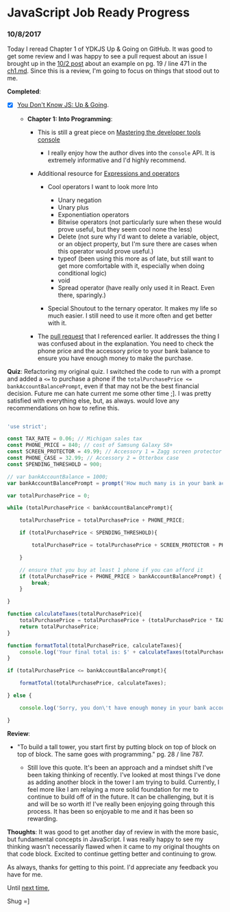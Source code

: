 # JavaScript Job Ready Progress

### 10/8/2017

Today I reread Chapter 1 of YDKJS Up & Going on GitHub. It was good to get some review and I was happy to see a pull request about an issue I brought up in the [10/2 post](10_02_17.md) about an example on pg. 19 / line 471 in the [ch1.md](https://github.com/getify/You-Dont-Know-JS/blob/master/up%20%26%20going/ch1.md). Since this is a review, I'm going to focus on things that stood out to me.

**Completed**:

- [X] [You Don't Know JS: Up & Going](https://github.com/getify/You-Dont-Know-JS/blob/master/up%20&%20going/README.md#you-dont-know-js-up--going).

  - **Chapter 1: Into Programming**:

    - This is still a great piece on [Mastering the developer tools console](http://blog.teamtreehouse.com/mastering-developer-tools-console)

      - I really enjoy how the author dives into the `console` API. It is extremely informative and I'd highly recommend.

    - Additional resource for [Expressions and operators](https://developer.mozilla.org/en-US/docs/Web/JavaScript/Guide/Expressions_and_Operators)

      - Cool operators I want to look more Into

        - Unary negation
        - Unary plus
        - Exponentiation operators
        - Bitwise operators (not particularly sure when these would prove useful, but they seem cool none the less)
        - Delete (not sure why I'd want to delete a variable, object, or an object property, but I'm sure there are cases when this operator would prove useful.)
        - typeof (been using this more as of late, but still want to get more comfortable with it, especially when doing conditional logic)
        - void
        - Spread operator (have really only used it in React. Even there, sparingly.)

      - Special Shoutout to the ternary operator. It makes my life so much easier. I still need to use it more often and get better with it.

    - The [pull request](https://github.com/getify/You-Dont-Know-JS/pull/549) that I referenced earlier. It addresses the thing I was confused about in the explanation. You need to check the phone price and the accessory price to your bank balance to ensure you have enough money to make the purchase.

**Quiz**: Refactoring my original quiz. I switched the code to run with a prompt and added a `<=` to purchase a phone if the `totalPurchasePrice <= bankAccountBalancePrompt`, even if that may not be the best financial decision. Future me can hate current me some other time ;]. I was pretty satisfied with everything else, but, as always. would love any recommendations on how to refine this.

``` javascript

'use strict';

const TAX_RATE = 0.06; // Michigan sales tax
const PHONE_PRICE = 840; // cost of Samsung Galaxy S8+
const SCREEN_PROTECTOR = 49.99; // Accessory 1 = Zagg screen protector
const PHONE_CASE = 32.99; // Accessory 2 = Otterbox case
const SPENDING_THRESHOLD = 900;

// var bankAccountBalance = 1000;
var bankAccountBalancePrompt = prompt('How much many is in your bank account?')

var totalPurchasePrice = 0;

while (totalPurchasePrice < bankAccountBalancePrompt){

    totalPurchasePrice = totalPurchasePrice + PHONE_PRICE;

    if (totalPurchasePrice < SPENDING_THRESHOLD){

        totalPurchasePrice = totalPurchasePrice + SCREEN_PROTECTOR + PHONE_CASE;

    }

    // ensure that you buy at least 1 phone if you can afford it
    if (totalPurchasePrice + PHONE_PRICE > bankAccountBalancePrompt) {
        break;
    }

}

function calculateTaxes(totalPurchasePrice){
    totalPurchasePrice = totalPurchasePrice + (totalPurchasePrice * TAX_RATE);
    return totalPurchasePrice;
}

function formatTotal(totalPurchasePrice, calculateTaxes){
    console.log('Your final total is: $' + calculateTaxes(totalPurchasePrice).toFixed(2));
}

if (totalPurchasePrice <= bankAccountBalancePrompt){

    formatTotal(totalPurchasePrice, calculateTaxes);

} else {

    console.log('Sorry, you don\'t have enough money in your bank account to purchase the phone.');

}

```

**Review**:

  - "To build a tall tower, you start first by putting block on top of block on top of block. The same goes with programming." pg. 28 / line 787.

    - Still love this quote. It's been an approach and a mindset shift I've been taking thinking of recently. I've looked at most things I've done as adding another block in the tower I am trying to build. Currently, I feel more like I am relaying a more solid foundation for me to continue to build off of in the future. It can be challenging, but it is and will be so worth it! I've really been enjoying going through this process. It has been so enjoyable to me and it has been so rewarding.

**Thoughts**: It was good to get another day of review in with the more basic, but fundamental concepts in JavaScript. I was really happy to see my thinking wasn't necessarily flawed when it came to my original thoughts on that code block. Excited to continue getting better and continuing to grow.

As always, thanks for getting to this point. I'd appreciate any feedback you have for me.

Until [next time](10_09_17.md),

Shug =]
